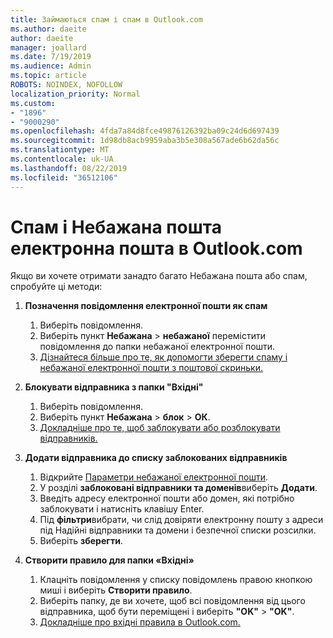 ```yaml
---
title: Займаються спам і спам в Outlook.com
ms.author: daeite
author: daeite
manager: joallard
ms.date: 7/19/2019
ms.audience: Admin
ms.topic: article
ROBOTS: NOINDEX, NOFOLLOW
localization_priority: Normal
ms.custom:
- "1896"
- "9000290"
ms.openlocfilehash: 4fda7a84d8fce49876126392ba09c24d6d697439
ms.sourcegitcommit: 1d98db8acb9959aba3b5e308a567ade6b62da56c
ms.translationtype: MT
ms.contentlocale: uk-UA
ms.lasthandoff: 08/22/2019
ms.locfileid: "36512106"
---
```

# <a name="spam-and-junk-email-in-outlookcom"></a>Спам і Небажана пошта електронна пошта в Outlook.com

Якщо ви хочете отримати занадто багато Небажана пошта або спам, спробуйте ці методи:

1. **Позначення повідомлення електронної пошти як спам**
    1. Виберіть повідомлення.
    1. Виберіть пункт **Небажана** > **небажаної** перемістити повідомлення до папки небажаної електронної пошти.
    1. [Дізнайтеся більше про те, як допомогти зберегти спаму і небажаної електронної пошти з поштової скриньки.](https://support.office.com/article/a3ece97b-82f8-4a5e-9ac3-e92fa6427ae4?wt.mc_id=Office_Outlook_com_Alchemy)

1. **Блокувати відправника з папки "Вхідні"**
    1. Виберіть повідомлення.
    1. Виберіть пункт **Небажана** > **блок** > **ОК**.
    1. [Докладніше про те, щоб заблокувати або розблокувати відправників.](https://support.office.com/article/afba1c94-77bb-4f50-8b85-057cf52f4d5e?wt.mc_id=Office_Outlook_com_Alchemy)

1. **Додати відправника до списку заблокованих відправників**
    1. Відкрийте [Параметри небажаної електронної пошти](https://outlook.live.com/mail/options/mail/junkEmail/blockedSendersAndDomainsV2).
    1. У розділі **заблоковані відправники та доменів**виберіть **Додати**.
    1. Введіть адресу електронної пошти або домен, які потрібно заблокувати і натисніть клавішу Enter.
    1. Під **фільтри**вибрати, чи слід довіряти електронну пошту з адреси під Надійні відправники та домени і безпечної списки розсилки.
    1. Виберіть **зберегти**.

1. **Створити правило для папки «Вхідні»**
    1. Клацніть повідомлення у списку повідомлень правою кнопкою миші і виберіть **Створити правило**.
    1. Виберіть папку, де ви хочете, щоб всі повідомлення від цього відправника, щоб бути переміщені і виберіть **"OK"** > **"OK"**.
    1. [Докладніше про вхідні правила в Outlook.com.](https://support.office.com/article/4b094371-a5d7-49bd-8b1b-4e4896a7cc5d?wt.mc_id=Office_Outlook_com_Alchemy)